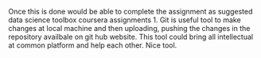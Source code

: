 Once this is done would be able to complete the assignment as suggested
data science toolbox coursera assignments 1.
Git is useful tool to make changes at local machine and then uploading, pushing the changes in the repository availbale on git hub website.
This tool could bring all intellectual at common platform and help each other.
Nice tool.
